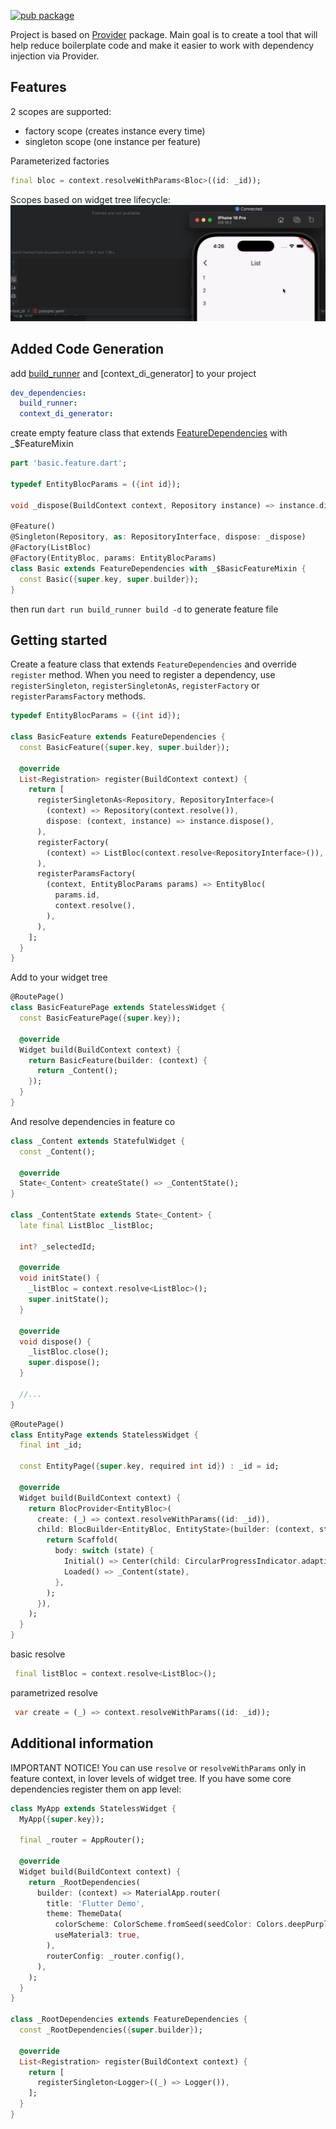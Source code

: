 <!--
This README describes the package. If you publish this package to pub.dev,
this README's contents appear on the landing page for your package.

For information about how to write a good package README, see the guide for
[writing package pages](https://dart.dev/tools/pub/writing-package-pages).

For general information about developing packages, see the Dart guide for
[creating packages](https://dart.dev/guides/libraries/create-packages)
and the Flutter guide for
[developing packages and plugins](https://flutter.dev/to/develop-packages).
-->
[![pub package](https://img.shields.io/pub/v/context_di.svg)](https://pub.dev/packages/context_di)

Project is based on [Provider](https://pub.dev/packages/provider) package.
Main goal is to create a tool that will help reduce boilerplate code and
make it easier to work with dependency injection via Provider.

## Features
2 scopes are supported:
- factory scope (creates instance every time)
- singleton scope (one instance per feature)

Parameterized factories
```dart
final bloc = context.resolveWithParams<Bloc>((id: _id));
```

Scopes based on widget tree lifecycle:
![dispose.gif](dispose.gif)

## Added Code Generation

add [build_runner](https://pub.dev/packages/build_runner) and [context_di_generator] to your project
```yaml
dev_dependencies:
  build_runner:
  context_di_generator:
```

create empty feature class that extends [FeatureDependencies](https://pub.dev/documentation/context_di/latest/context_di/FeatureDependencies-class.html)
with _$<FeatureName>FeatureMixin
```dart
part 'basic.feature.dart';

typedef EntityBlocParams = ({int id});

void _dispose(BuildContext context, Repository instance) => instance.dispose();

@Feature()
@Singleton(Repository, as: RepositoryInterface, dispose: _dispose)
@Factory(ListBloc)
@Factory(EntityBloc, params: EntityBlocParams)
class Basic extends FeatureDependencies with _$BasicFeatureMixin {
  const Basic({super.key, super.builder});
}
```

then run `dart run build_runner build -d` to generate feature file

## Getting started
Create a feature class that extends `FeatureDependencies` and override `register` method.
When you need to register a dependency, use `registerSingleton`, `registerSingletonAs`, `registerFactory` or `registerParamsFactory` methods.

```dart
typedef EntityBlocParams = ({int id});

class BasicFeature extends FeatureDependencies {
  const BasicFeature({super.key, super.builder});

  @override
  List<Registration> register(BuildContext context) {
    return [
      registerSingletonAs<Repository, RepositoryInterface>(
        (context) => Repository(context.resolve()),
        dispose: (context, instance) => instance.dispose(),
      ),
      registerFactory(
        (context) => ListBloc(context.resolve<RepositoryInterface>()),
      ),
      registerParamsFactory(
        (context, EntityBlocParams params) => EntityBloc(
          params.id,
          context.resolve(),
        ),
      ),
    ];
  }
}
```

Add to your widget tree
```dart
@RoutePage()
class BasicFeaturePage extends StatelessWidget {
  const BasicFeaturePage({super.key});

  @override
  Widget build(BuildContext context) {
    return BasicFeature(builder: (context) {
      return _Content();
    });
  }
}
```

And resolve dependencies in feature co
```dart
class _Content extends StatefulWidget {
  const _Content();

  @override
  State<_Content> createState() => _ContentState();
}

class _ContentState extends State<_Content> {
  late final ListBloc _listBloc;

  int? _selectedId;

  @override
  void initState() {
    _listBloc = context.resolve<ListBloc>();
    super.initState();
  }

  @override
  void dispose() {
    _listBloc.close();
    super.dispose();
  }

  //...
}
```
```dart
@RoutePage()
class EntityPage extends StatelessWidget {
  final int _id;

  const EntityPage({super.key, required int id}) : _id = id;

  @override
  Widget build(BuildContext context) {
    return BlocProvider<EntityBloc>(
      create: (_) => context.resolveWithParams((id: _id)),
      child: BlocBuilder<EntityBloc, EntityState>(builder: (context, state) {
        return Scaffold(
          body: switch (state) {
            Initial() => Center(child: CircularProgressIndicator.adaptive()),
            Loaded() => _Content(state),
          },
        );
      }),
    );
  }
}
```

basic resolve
```dart
 final listBloc = context.resolve<ListBloc>();
```

parametrized resolve
```dart
 var create = (_) => context.resolveWithParams((id: _id));
```

## Additional information

IMPORTANT NOTICE! You can use `resolve` or `resolveWithParams` only in feature context, in lover levels of widget tree.
If you have some core dependencies register them on app level:
```dart
class MyApp extends StatelessWidget {
  MyApp({super.key});

  final _router = AppRouter();

  @override
  Widget build(BuildContext context) {
    return _RootDependencies(
      builder: (context) => MaterialApp.router(
        title: 'Flutter Demo',
        theme: ThemeData(
          colorScheme: ColorScheme.fromSeed(seedColor: Colors.deepPurple),
          useMaterial3: true,
        ),
        routerConfig: _router.config(),
      ),
    );
  }
}

class _RootDependencies extends FeatureDependencies {
  const _RootDependencies({super.builder});

  @override
  List<Registration> register(BuildContext context) {
    return [
      registerSingleton<Logger>((_) => Logger()),
    ];
  }
}
```

